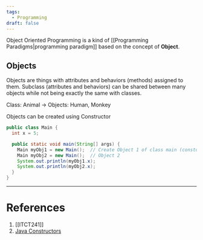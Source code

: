 ```yaml
---
tags:
  - Programming
draft: false
---
```


Object Oriented Programming is a kind of [[Programming Paradigms|programming paradigm]] based on the concept of **Object**.

## Objects
Objects are things with attributes and behaviors (methods) assigned to them. Subclass (attributes and behaviors) can be shared between many objects while not being exactly the same with classes.

Class: Animal → Objects: Human, Monkey

Objects can be created using Constructor

```java
public class Main {
  int x = 5;

  public static void main(String[] args) {
    Main myObj1 = new Main();  // Create Object 1 of class main (constuctor)
    Main myObj2 = new Main();  // Object 2
    System.out.println(myObj1.x);
    System.out.println(myObj2.x);
  }
}
```

---
# References
1. [[ITCT241]]
2. [Java Constructors](https://www.w3schools.com/java/java_constructors.asp)
